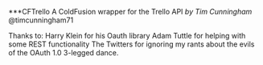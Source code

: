 ***CFTrello
A ColdFusion wrapper for the Trello API
_by Tim Cunningham_
@timcunningham71

Thanks to:
Harry Klein for his Oauth library
Adam Tuttle for helping with some REST functionality
The Twitters for ignoring my rants about the evils of the OAuth 1.0 3-legged dance.